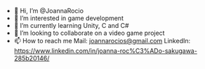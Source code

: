 - 👋 Hi, I’m @JoannaRocio
- 👀 I’m interested in game development
- 🌱 I’m currently learning Unity, C and C#
- 💞️ I’m looking to collaborate on a video game project
- 📫 How to reach me 
Mail: joannarocios@gmail.com
LinkedIn: https://www.linkedin.com/in/joanna-roc%C3%ADo-sakugawa-285b20146/

<!---
JoannaRocio/JoannaRocio is a ✨ special ✨ repository because its `README.md` (this file) appears on your GitHub profile.
You can click the Preview link to take a look at your changes.
--->
